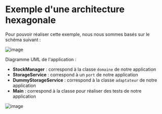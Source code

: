 # Exemple d'une architecture hexagonale

Pour pouvoir réaliser cette exemple, nous nous sommes basés sur le schéma suivant : 

![image](https://github.com/Anosy00/HexagonalArchitectureExample/assets/75740384/8cd58fba-df4b-4c0a-aaa0-628acbd69c7c)


Diagramme UML de l'application : 

- **StockManager** : correspond à la classe `domaine` de notre application
- **StorageService** : correspond à un `port` de notre application
- **DummyStorageService** : correspond à la classe `adaptateur` de notre application
- **Main** : correspond à la classe pour réaliser des tests de notre application


![image](https://github.com/Anosy00/HexagonalArchitectureExample/assets/75740384/074f5937-2ee6-4d6a-8b63-ac3a68f8173e)
